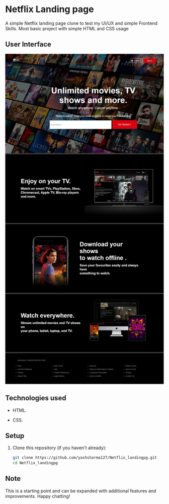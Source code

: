 # Netflix Landing page

A simple Netflix landing page clone to test my UI/UX and simple Frontend Skills. Most basic project with simple HTML and CSS usage

## User Interface
<img src="./assets/readmeimg.jpeg" width="800">  

## Technologies used

- HTML.

- CSS. 

## Setup

1. Clone this repository (if you haven't already):

   ```bash
   git clone https://github.com/yashsharma127/Netflix_landingpg.git
   cd Netflix_landingpg
   ```

## Note

This is a starting point and can be expanded with additional features and improvements. Happy chatting!
 
